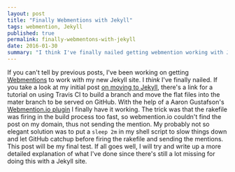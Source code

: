 ```yaml
---
layout: post
title: "Finally Webmentions with Jekyll"
tags: webmention, Jekyll
published: true
permalink: finally-webmentons-with-jekyll
date: 2016-01-30
summary: "I think I've finally nailed getting webmention working with Jekyll"
---
```


If you can't tell by previous posts, I've been working on getting
[Webmentions](https://indiewebcamp.com/Webmention) to work with my new Jekyll site. I *think* I've finally nailed. If you take a look at my initial post [on moving to Jekyll](http://miklb.com/making-the-move-to-jekyll), there's a link for a tutorial on using Travis CI to build a branch and move the flat files into the mater branch to be served on GitHub. With the help of a Aaron Gustafson's [Webmention.io plugin](https://github.com/aarongustafson/jekyll-webmention_io) I finally have it working. The trick was that the rakefile was firing in the build process too fast, so webmention.io couldn't find the post on my domain, thus not sending the mention. My probably not so elegant solution was to put a `sleep 2m` in my shell script to slow things down and let GitHub catchup before firing the rakefile and sending the mentions. This post will be my final test. If all goes well, I will try and write up a more detailed explanation of what I've done since there's still a lot missing for doing this with a Jekyll site.
